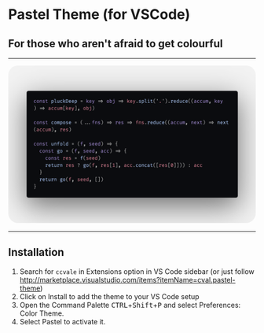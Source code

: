 # Pastel Theme (for VSCode)

## For those who aren't afraid to get colourful

----------

<p align="center">
  <img alt="Pastel Theme Preview" src="https://github.com/ccvale/pastel-theme/raw/master/pastelsnippet.png" style="border-radius: 20px;">
</p>

----------

## Installation

1. Search for `ccvale` in Extensions option in VS Code sidebar (or just follow http://marketplace.visualstudio.com/items?itemName=cval.pastel-theme)
2. Click on Install to add the theme to your VS Code setup
3. Open the Command Palette <kbd>CTRL</kbd>+<kbd>Shift</kbd>+<kbd>P</kbd> and select Preferences: Color Theme.
4. Select Pastel to activate it.
